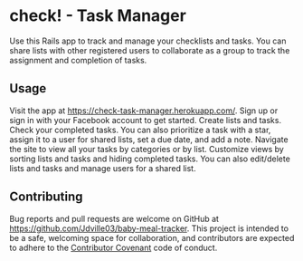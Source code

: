 # check! - Task Manager

Use this Rails app to track and manage your checklists and tasks. You can share lists with other registered users to collaborate as a group to track the assignment and completion of tasks.

## Usage

Visit the app at https://check-task-manager.herokuapp.com/. Sign up or sign in with your Facebook account to get started. Create lists and tasks. Check your completed tasks. You can also prioritize a task with a star, assign it to a user for shared lists, set a due date, and add a note. Navigate the site to view all your tasks by categories or by list. Customize views by sorting lists and tasks and hiding completed tasks. You can also edit/delete lists and tasks and manage users for a shared list.

## Contributing

Bug reports and pull requests are welcome on GitHub at https://github.com/Jdville03/baby-meal-tracker. This project is intended to be a safe, welcoming space for collaboration, and contributors are expected to adhere to the [Contributor Covenant](http://contributor-covenant.org) code of conduct.
